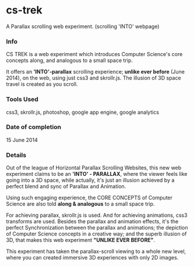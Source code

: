 # cs-trek
A Parallax scrolling web experiment. (scrolling 'INTO' webpage)


### Info

CS TREK is a web experiment which introduces Computer Science's core concepts along, and analogous to a small space trip.

It offers an **'INTO'-parallax** scrolling experience; **unlike ever before** (June 2014), on the web, using just css3 and skrollr.js. The illusion of 3D space travel is created as you scroll.

### Tools Used

css3,
skrollr.js,
photoshop,
google app engine,
google analytics

### Date of completion

15 June 2014


### Details

Out of the league of Horizontal Parallax Scrolling Websites, this new web experiment claims to be an **'INTO' - PARALLAX**, where the viewer feels like going into a 3D space, while actually, it's just an illusion achieved by a perfect blend and sync of Parallax and Animation.

Using such engaging experience, the CORE CONCEPTS of Computer Science are also told **along & analogous** to a small space trip.

For achieving parallax, skrollr.js is used. And for achieving animations, css3 transforms are used.
Besides the parallax and animation effects, it's the perfect Synchronization between the parallax and animations; the depiction of Computer Science concepts in a creative way; and the superb illusion of 3D, that makes this web experiment **"UNLIKE EVER BEFORE"**.

This experiment has taken the parallax-scroll viewing to a whole new level, where you can created immersive 3D experiences with only 2D images.


